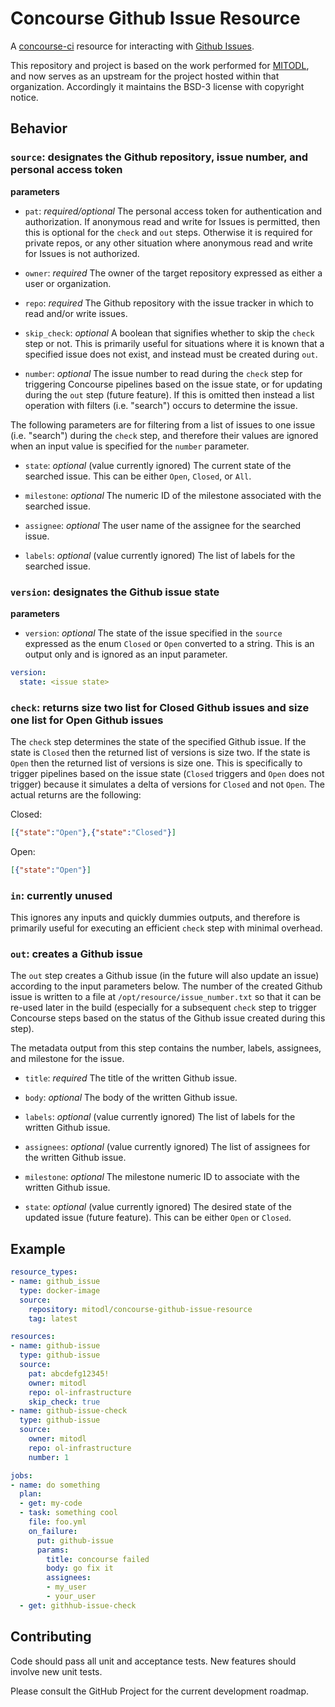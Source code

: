 # Concourse Github Issue Resource

A [concourse-ci](https://concourse-ci.org) resource for interacting with [Github Issues](https://docs.github.com/en/issues/tracking-your-work-with-issues).

This repository and project is based on the work performed for [MITODL](https://github.com/mitodl/concourse-github-issue-resource), and now serves as an upstream for the project hosted within that organization. Accordingly it maintains the BSD-3 license with copyright notice.

## Behavior

### `source`: designates the Github repository, issue number, and personal access token

**parameters**
- `pat`: _required/optional_ The personal access token for authentication and authorization. If anonymous read and write for Issues is permitted, then this is optional for the `check` and `out` steps. Otherwise it is required for private repos, or any other situation where anonymous read and write for Issues is not authorized.

- `owner`: _required_ The owner of the target repository expressed as either a user or organization.

- `repo`: _required_ The Github repository with the issue tracker in which to read and/or write issues.

- `skip_check`: _optional_ A boolean that signifies whether to skip the `check` step or not. This is primarily useful for situations where it is known that a specified issue does not exist, and instead must be created during `out`.

- `number`: _optional_ The issue number to read during the `check` step for triggering Concourse pipelines based on the issue state, or for updating during the `out` step (future feature). If this is omitted then instead a list operation with filters (i.e. "search") occurs to determine the issue.

The following parameters are for filtering from a list of issues to one issue (i.e. "search") during the `check` step, and therefore their values are ignored when an input value is specified for the `number` parameter.

- `state`: _optional_ (value currently ignored) The current state of the searched issue. This can be either `Open`, `Closed`, or `All`.

- `milestone`: _optional_ The numeric ID of the milestone associated with the searched issue.

- `assignee`: _optional_ The user name of the assignee for the searched issue.

- `labels`: _optional_ (value currently ignored) The list of labels for the searched issue.

### `version`: designates the Github issue state

**parameters**
- `version`: _optional_ The state of the issue specified in the `source` expressed as the enum `Closed` or `Open` converted to a string. This is an output only and is ignored as an input parameter.

```yaml
version:
  state: <issue state>
```

### `check`: returns size two list for Closed Github issues and size one list for Open Github issues

The `check` step determines the state of the specified Github issue. If the state is `Closed` then the returned list of versions is size two. If the state is `Open` then the returned list of versions is size one. This is specifically to trigger pipelines based on the issue state (`Closed` triggers and `Open` does not trigger) because it simulates a delta of versions for `Closed` and not `Open`. The actual returns are the following:

Closed:
```json
[{"state":"Open"},{"state":"Closed"}]
```

Open:
```json
[{"state":"Open"}]
```

### `in`: currently unused

This ignores any inputs and quickly dummies outputs, and therefore is primarily useful for executing an efficient `check` step with minimal overhead.

### `out`: creates a Github issue

The `out` step creates a Github issue (in the future will also update an issue) according to the input parameters below. The number of the created Github issue is written to a file at `/opt/resource/issue_number.txt` so that it can be re-used later in the build (especially for a subsequent `check` step to trigger Concourse steps based on the status of the Github issue created during this step).

The metadata output from this step contains the number, labels, assignees, and milestone for the issue.

- `title`: _required_ The title of the written Github issue.

- `body`: _optional_ The body of the written Github issue.

- `labels`: _optional_ (value currently ignored) The list of labels for the written Github issue.

- `assignees`: _optional_ (value currently ignored) The list of assignees for the written Github issue.

- `milestone`: _optional_ The milestone numeric ID to associate with the written Github issue.

- `state`: _optional_ (value currently ignored) The desired state of the updated issue (future feature). This can be either `Open` or `Closed`.

## Example

```yaml
resource_types:
- name: github_issue
  type: docker-image
  source:
    repository: mitodl/concourse-github-issue-resource
    tag: latest

resources:
- name: github-issue
  type: github-issue
  source:
    pat: abcdefg12345!
    owner: mitodl
    repo: ol-infrastructure
    skip_check: true
- name: github-issue-check
  type: github-issue
  source:
    owner: mitodl
    repo: ol-infrastructure
    number: 1

jobs:
- name: do something
  plan:
  - get: my-code
  - task: something cool
    file: foo.yml
    on_failure:
      put: github-issue
      params:
        title: concourse failed
        body: go fix it
        assignees:
        - my_user
        - your_user
  - get: githhub-issue-check
```

## Contributing
Code should pass all unit and acceptance tests. New features should involve new unit tests.

Please consult the GitHub Project for the current development roadmap.
